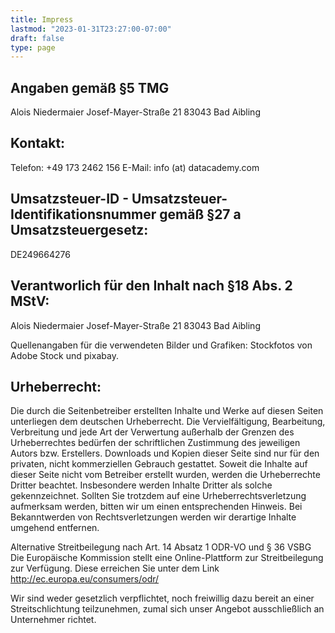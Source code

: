 ```yaml
---
title: Impress
lastmod: "2023-01-31T23:27:00-07:00"
draft: false
type: page
---
```

## Angaben gemäß §5 TMG
Alois Niedermaier
Josef-Mayer-Straße 21
83043 Bad Aibling

## Kontakt:
Telefon: +49 173 2462 156
E-Mail: info (at) datacademy.com

## Umsatzsteuer-ID - Umsatzsteuer-Identifikationsnummer gemäß §27 a Umsatzsteuergesetz:
DE249664276

## Verantworlich für den Inhalt nach §18 Abs. 2 MStV:
Alois Niedermaier
Josef-Mayer-Straße 21
83043 Bad Aibling

Quellenangaben für die verwendeten Bilder und Grafiken:
Stockfotos von Adobe Stock und pixabay.

## Urheberrecht:
Die durch die Seitenbetreiber erstellten Inhalte und Werke auf diesen Seiten unterliegen dem deutschen Urheberrecht. Die Vervielfältigung, Bearbeitung, Verbreitung und jede Art der Verwertung außerhalb der Grenzen des Urheberrechtes bedürfen der schriftlichen Zustimmung des jeweiligen Autors bzw. Erstellers. Downloads und Kopien dieser Seite sind nur für den privaten, nicht kommerziellen Gebrauch gestattet. Soweit die Inhalte auf dieser Seite nicht vom Betreiber erstellt wurden, werden die Urheberrechte Dritter beachtet. Insbesondere werden Inhalte Dritter als solche gekennzeichnet. Sollten Sie trotzdem auf eine Urheberrechtsverletzung aufmerksam werden, bitten wir um einen entsprechenden Hinweis. Bei Bekanntwerden von Rechtsverletzungen werden wir derartige Inhalte umgehend entfernen.

Alternative Streitbeilegung nach Art. 14 Absatz 1 ODR-VO und § 36 VSBG
Die Europäische Kommission stellt eine Online-Plattform zur Streitbeilegung zur Verfügung. Diese erreichen Sie unter dem Link http://ec.europa.eu/consumers/odr/

Wir sind weder gesetzlich verpflichtet, noch freiwillig dazu bereit an einer Streitschlichtung teilzunehmen, zumal sich unser Angebot ausschließlich an Unternehmer richtet.